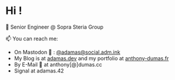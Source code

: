# Hi !

💼 Senior Engineer @ Sopra Steria Group

📫 You can reach me:
- On Mastodon 🐘 : [@adamas@social.adm.ink](https://social.adm.ink/@adamas)
- My Blog is at [adamas.dev](https://adamas.dev) and my portfolio at [anthony-dumas.fr](https://anthony-dumas.fr)
- By E-Mail 📧 at anthony[@]dumas.cc
- Signal at adamas.42
